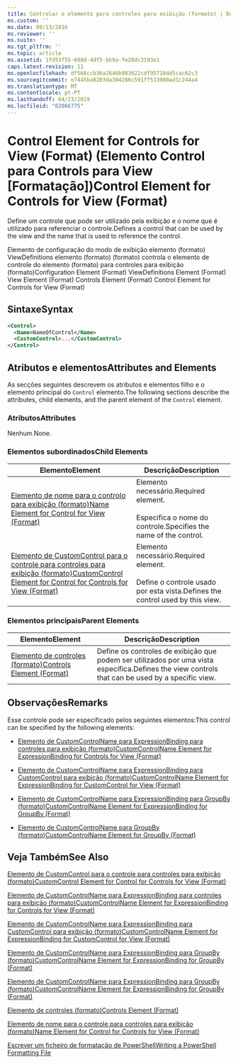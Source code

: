 ```yaml
---
title: Controlar o elemento para controles para exibição (formato) | Documentos da Microsoft
ms.custom: ''
ms.date: 09/13/2016
ms.reviewer: ''
ms.suite: ''
ms.tgt_pltfrm: ''
ms.topic: article
ms.assetid: 1fd53f55-698d-4df5-bb9a-fe28dc3193e1
caps.latest.revision: 11
ms.openlocfilehash: df568ccb36a2646b983622cdf95718dd5cac62c3
ms.sourcegitcommit: e7445ba8203da304286c591ff513900ad1c244a4
ms.translationtype: MT
ms.contentlocale: pt-PT
ms.lasthandoff: 04/23/2019
ms.locfileid: "62066775"
---
```

# <a name="control-element-for-controls-for-view--format"></a><span data-ttu-id="99d7f-102">Control Element for Controls for View (Format) (Elemento Control para Controls para View [Formatação])</span><span class="sxs-lookup"><span data-stu-id="99d7f-102">Control Element for Controls for View  (Format)</span></span>

<span data-ttu-id="99d7f-103">Define um controle que pode ser utilizado pela exibição e o nome que é utilizado para referenciar o controle.</span><span class="sxs-lookup"><span data-stu-id="99d7f-103">Defines a control that can be used by the view and the name that is used to reference the control.</span></span>

<span data-ttu-id="99d7f-104">Elemento de configuração do modo de exibição elemento (formato) ViewDefinitions elemento (formato) (formato) controla o elemento de controle do elemento (formato) para controles para exibição (formato)</span><span class="sxs-lookup"><span data-stu-id="99d7f-104">Configuration Element (Format) ViewDefinitions Element (Format) View Element (Format) Controls Element (Format) Control Element for Controls for View (Format)</span></span>

## <a name="syntax"></a><span data-ttu-id="99d7f-105">Sintaxe</span><span class="sxs-lookup"><span data-stu-id="99d7f-105">Syntax</span></span>

```xml
<Control>
  <Name>NameOfControl</Name>
  <CustomControl>...</CustomControl>
</Control>
```

## <a name="attributes-and-elements"></a><span data-ttu-id="99d7f-106">Atributos e elementos</span><span class="sxs-lookup"><span data-stu-id="99d7f-106">Attributes and Elements</span></span>

<span data-ttu-id="99d7f-107">As secções seguintes descrevem os atributos e elementos filho e o elemento principal do `Control` elemento.</span><span class="sxs-lookup"><span data-stu-id="99d7f-107">The following sections describe the attributes, child elements, and the parent element of the `Control` element.</span></span>

### <a name="attributes"></a><span data-ttu-id="99d7f-108">Atributos</span><span class="sxs-lookup"><span data-stu-id="99d7f-108">Attributes</span></span>

<span data-ttu-id="99d7f-109">Nenhum.</span><span class="sxs-lookup"><span data-stu-id="99d7f-109">None.</span></span>

### <a name="child-elements"></a><span data-ttu-id="99d7f-110">Elementos subordinados</span><span class="sxs-lookup"><span data-stu-id="99d7f-110">Child Elements</span></span>

|<span data-ttu-id="99d7f-111">Elemento</span><span class="sxs-lookup"><span data-stu-id="99d7f-111">Element</span></span>|<span data-ttu-id="99d7f-112">Descrição</span><span class="sxs-lookup"><span data-stu-id="99d7f-112">Description</span></span>|
|-------------|-----------------|
|[<span data-ttu-id="99d7f-113">Elemento de nome para o controlo para exibição (formato)</span><span class="sxs-lookup"><span data-stu-id="99d7f-113">Name Element for Control for View (Format)</span></span>](./name-element-for-control-for-controls-for-view-format.md)|<span data-ttu-id="99d7f-114">Elemento necessário.</span><span class="sxs-lookup"><span data-stu-id="99d7f-114">Required element.</span></span><br /><br /> <span data-ttu-id="99d7f-115">Especifica o nome do controle.</span><span class="sxs-lookup"><span data-stu-id="99d7f-115">Specifies the name of the control.</span></span>|
|[<span data-ttu-id="99d7f-116">Elemento de CustomControl para o controle para controles para exibição (formato)</span><span class="sxs-lookup"><span data-stu-id="99d7f-116">CustomControl Element for Control for Controls for View (Format)</span></span>](./customcontrol-element-for-control-for-controls-for-view-format.md)|<span data-ttu-id="99d7f-117">Elemento necessário.</span><span class="sxs-lookup"><span data-stu-id="99d7f-117">Required element.</span></span><br /><br /> <span data-ttu-id="99d7f-118">Define o controle usado por esta vista.</span><span class="sxs-lookup"><span data-stu-id="99d7f-118">Defines the control used by this view.</span></span>|

### <a name="parent-elements"></a><span data-ttu-id="99d7f-119">Elementos principais</span><span class="sxs-lookup"><span data-stu-id="99d7f-119">Parent Elements</span></span>

|<span data-ttu-id="99d7f-120">Elemento</span><span class="sxs-lookup"><span data-stu-id="99d7f-120">Element</span></span>|<span data-ttu-id="99d7f-121">Descrição</span><span class="sxs-lookup"><span data-stu-id="99d7f-121">Description</span></span>|
|-------------|-----------------|
|[<span data-ttu-id="99d7f-122">Elemento de controles (formato)</span><span class="sxs-lookup"><span data-stu-id="99d7f-122">Controls Element (Format)</span></span>](./controls-element-for-view-format.md)|<span data-ttu-id="99d7f-123">Define os controles de exibição que podem ser utilizados por uma vista específica.</span><span class="sxs-lookup"><span data-stu-id="99d7f-123">Defines the view controls that can be used by a specific view.</span></span>|

## <a name="remarks"></a><span data-ttu-id="99d7f-124">Observações</span><span class="sxs-lookup"><span data-stu-id="99d7f-124">Remarks</span></span>

<span data-ttu-id="99d7f-125">Esse controle pode ser especificado pelos seguintes elementos:</span><span class="sxs-lookup"><span data-stu-id="99d7f-125">This control can be specified by the following elements:</span></span>

- [<span data-ttu-id="99d7f-126">Elemento de CustomControlName para ExpressionBinding para controles para exibição (formato)</span><span class="sxs-lookup"><span data-stu-id="99d7f-126">CustomControlName Element for ExpressionBinding for Controls for View (Format)</span></span>](./customcontrolname-element-for-expressionbinding-for-controls-for-view-format.md)

- [<span data-ttu-id="99d7f-127">Elemento de CustomControlName para ExpressionBinding para CustomControl para exibição (formato)</span><span class="sxs-lookup"><span data-stu-id="99d7f-127">CustomControlName Element for ExpressionBinding for CustomControl for View (Format)</span></span>](./customcontrolname-element-for-expressionbinding-for-customcontrol-for-view-format.md)

- [<span data-ttu-id="99d7f-128">Elemento de CustomControlName para ExpressionBinding para GroupBy (formato)</span><span class="sxs-lookup"><span data-stu-id="99d7f-128">CustomControlName Element for ExpressionBinding for GroupBy (Format)</span></span>](./customcontrolname-element-for-expressionbinding-for-groupby-format.md)

- [<span data-ttu-id="99d7f-129">Elemento de CustomControlName para GroupBy (formato)</span><span class="sxs-lookup"><span data-stu-id="99d7f-129">CustomControlName Element for GroupBy (Format)</span></span>](./customcontrolname-element-for-groupby-format.md)

## <a name="see-also"></a><span data-ttu-id="99d7f-130">Veja Também</span><span class="sxs-lookup"><span data-stu-id="99d7f-130">See Also</span></span>

[<span data-ttu-id="99d7f-131">Elemento de CustomControl para o controle para controles para exibição (formato)</span><span class="sxs-lookup"><span data-stu-id="99d7f-131">CustomControl Element for Control for Controls for View (Format)</span></span>](./customcontrol-element-for-control-for-controls-for-view-format.md)

[<span data-ttu-id="99d7f-132">Elemento de CustomControlName para ExpressionBinding para controles para exibição (formato)</span><span class="sxs-lookup"><span data-stu-id="99d7f-132">CustomControlName Element for ExpressionBinding for Controls for View (Format)</span></span>](./customcontrolname-element-for-expressionbinding-for-controls-for-view-format.md)

[<span data-ttu-id="99d7f-133">Elemento de CustomControlName para ExpressionBinding para CustomControl para exibição (formato)</span><span class="sxs-lookup"><span data-stu-id="99d7f-133">CustomControlName Element for ExpressionBinding for CustomControl for View (Format)</span></span>](./customcontrolname-element-for-expressionbinding-for-customcontrol-for-view-format.md)

[<span data-ttu-id="99d7f-134">Elemento de CustomControlName para ExpressionBinding para GroupBy (formato)</span><span class="sxs-lookup"><span data-stu-id="99d7f-134">CustomControlName Element for ExpressionBinding for GroupBy (Format)</span></span>](./customcontrolname-element-for-expressionbinding-for-groupby-format.md)

[<span data-ttu-id="99d7f-135">Elemento de CustomControlName para ExpressionBinding para GroupBy (formato)</span><span class="sxs-lookup"><span data-stu-id="99d7f-135">CustomControlName Element for ExpressionBinding for GroupBy (Format)</span></span>](./customcontrolname-element-for-expressionbinding-for-groupby-format.md)

[<span data-ttu-id="99d7f-136">Elemento de controles (formato)</span><span class="sxs-lookup"><span data-stu-id="99d7f-136">Controls Element (Format)</span></span>](./controls-element-for-view-format.md)

[<span data-ttu-id="99d7f-137">Elemento de nome para o controle para controles para exibição (formato)</span><span class="sxs-lookup"><span data-stu-id="99d7f-137">Name Element for Control for Controls for View (Format)</span></span>](./name-element-for-control-for-controls-for-view-format.md)

[<span data-ttu-id="99d7f-138">Escrever um ficheiro de formatação de PowerShell</span><span class="sxs-lookup"><span data-stu-id="99d7f-138">Writing a PowerShell Formatting File</span></span>](./writing-a-powershell-formatting-file.md)
